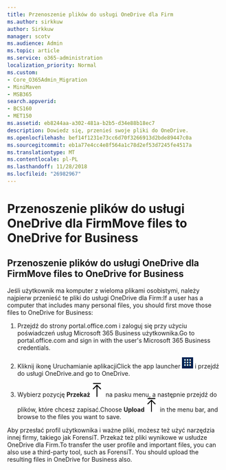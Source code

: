 ```yaml
---
title: Przenoszenie plików do usługi OneDrive dla Firm
ms.author: sirkkuw
author: Sirkkuw
manager: scotv
ms.audience: Admin
ms.topic: article
ms.service: o365-administration
localization_priority: Normal
ms.custom:
- Core_O365Admin_Migration
- MiniMaven
- MSB365
search.appverid:
- BCS160
- MET150
ms.assetid: eb8244aa-a302-481a-b2b5-d34e88b18ec7
description: Dowiedz się, przenieś swoje pliki do OneDrive.
ms.openlocfilehash: bef14f1231e73cc6d70f3266913d2bde89447c0a
ms.sourcegitcommit: eb1a77e4cc4e8f564a1c78d2ef53d7245fe4517a
ms.translationtype: MT
ms.contentlocale: pl-PL
ms.lasthandoff: 11/28/2018
ms.locfileid: "26982967"
---
```

# <a name="move-files-to-onedrive-for-business"></a><span data-ttu-id="2fcd2-103">Przenoszenie plików do usługi OneDrive dla Firm</span><span class="sxs-lookup"><span data-stu-id="2fcd2-103">Move files to OneDrive for Business</span></span>

## <a name="move-files-to-onedrive-for-business"></a><span data-ttu-id="2fcd2-104">Przenoszenie plików do usługi OneDrive dla Firm</span><span class="sxs-lookup"><span data-stu-id="2fcd2-104">Move files to OneDrive for Business</span></span>

<span data-ttu-id="2fcd2-105">Jeśli użytkownik ma komputer z wieloma plikami osobistymi, należy najpierw przenieść te pliki do usługi OneDrive dla Firm:</span><span class="sxs-lookup"><span data-stu-id="2fcd2-105">If a user has a computer that includes many personal files, you should first move those files to OneDrive for Business:</span></span>
  
1. <span data-ttu-id="2fcd2-106">Przejdź do strony portal.office.com i zaloguj się przy użyciu poświadczeń usług Microsoft 365 Business użytkownika.</span><span class="sxs-lookup"><span data-stu-id="2fcd2-106">Go to portal.office.com and sign in with the user's Microsoft 365 Business credentials.</span></span>
    
2. <span data-ttu-id="2fcd2-107">Kliknij ikonę Uruchamianie aplikacji</span><span class="sxs-lookup"><span data-stu-id="2fcd2-107">Click the app launcher</span></span> ![The app launcher icon in Office 365](media/7502f4ec-3c9a-435d-a7b4-b9cda85189a7.png) <span data-ttu-id="2fcd2-109">i przejdź do usługi OneDrive.</span><span class="sxs-lookup"><span data-stu-id="2fcd2-109">and go to OneDrive.</span></span> 
    
3. <span data-ttu-id="2fcd2-110">Wybierz pozycję **Przekaż**![Upload](media/d9b963b8-10af-42e2-953d-360301b83d3c.png) na pasku menu, a następnie przejdź do plików, które chcesz zapisać.</span><span class="sxs-lookup"><span data-stu-id="2fcd2-110">Choose **Upload**![Upload](media/d9b963b8-10af-42e2-953d-360301b83d3c.png) in the menu bar, and browse to the files you want to save.</span></span> 
    
<span data-ttu-id="2fcd2-p101">Aby przesłać profil użytkownika i ważne pliki, możesz też użyć narzędzia innej firmy, takiego jak ForensiT. Przekaż też pliki wynikowe w usłudze OneDrive dla Firm.</span><span class="sxs-lookup"><span data-stu-id="2fcd2-p101">To transfer the user profile and important files, you can also use a third-party tool, such as ForensiT. You should upload the resulting files in OneDrive for Business also.</span></span>
  
